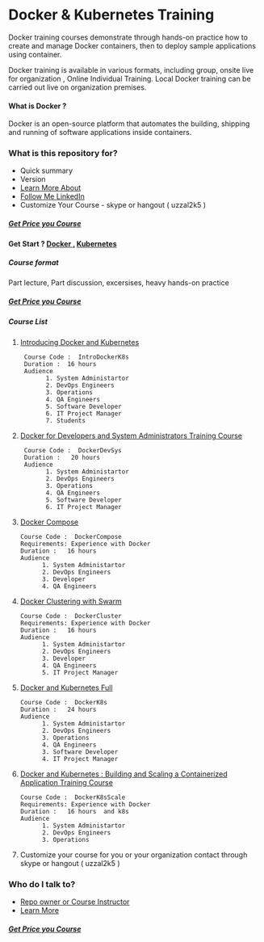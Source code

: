 
# Docker & Kubernetes Training  #

Docker training courses demonstrate through hands-on practice how to create and manage Docker containers, then to deploy sample applications using container.

Docker training is available in various formats, including group, onsite live for organization , Online Individual Training. Local Docker training can be carried out live on organization  premises.

#### What is Docker ?
Docker is an open-source platform that automates the building, shipping and running of software applications inside containers.

### What is this repository for? ###

* Quick summary
* Version
* [Learn More About ](https://github.com/uzzal2k5)
* [ Follow Me LinkedIn ](https://www.linkedin.com/in/uzzal2k5)
* Customize Your Course - skype or hangout  ( uzzal2k5 )
##### [ Get Price you Course ](https://bitbucket.org/uzzal2k5/docker_k8s_training/src/c64a9a725a684bac11b793851ce35442932e7954/docker/course_price.md?at=master)


#### Get Start ? [Docker ,](https://docker.com/) [Kubernetes](https://kubernetes.io/)
##### Course format
Part lecture, Part discussion, excersises, heavy hands-on practice
##### [ Get Price you Course ](https://bitbucket.org/uzzal2k5/docker_k8s_training/src/c64a9a725a684bac11b793851ce35442932e7954/docker/course_price.md?at=master)
##### Course List

1) [Introducing Docker and Kubernetes](https://bitbucket.org/uzzal2k5/docker_k8s_training/src/f37aa64d7aa24f7dfdc510e8a8809a555cf83632/docker/introducing%20_docker_kubernetes.md?at=master)
    
        Course Code :  IntroDockerK8s
        Duration :  16 hours 
        Audience 
              1. System Administartor
              2. DevOps Engineers
              3. Operations
              4. QA Engineers
              5. Software Developer
              6. IT Project Manager
              7. Students 
              
2) [Docker for Developers and System Administrators Training Course](https://bitbucket.org/uzzal2k5/docker_k8s_training/src/f37aa64d7aa24f7dfdc510e8a8809a555cf83632/docker/developer_sysadmin.md?at=master)
        
        Course Code :  DockerDevSys
        Duration :   20 hours 
        Audience 
              1. System Administartor
              2. DevOps Engineers
              3. Operations
              4. QA Engineers
              5. Software Developer
              6. IT Project Manager

3)  [Docker Compose](https://bitbucket.org/uzzal2k5/docker_k8s_training/src/f37aa64d7aa24f7dfdc510e8a8809a555cf83632/docker/docker_compose.md?at=master)
        
        Course Code :  DockerCompose
        Requirements: Experience with Docker
        Duration :   16 hours 
        Audience 
              1. System Administartor
              2. DevOps Engineers
              3. Developer
              4. QA Engineers
              
4)  [Docker Clustering with Swarm](https://bitbucket.org/uzzal2k5/docker_k8s_training/src/f37aa64d7aa24f7dfdc510e8a8809a555cf83632/docker/docker_clustering_swarm.md?at=master)
    
        Course Code :  DockerCluster
        Requirements: Experience with Docker
        Duration :   16 hours 
        Audience 
              1. System Administartor
              2. DevOps Engineers
              3. Developer
              4. QA Engineers
              5. IT Project Manager

5)  [Docker and Kubernetes Full](https://bitbucket.org/uzzal2k5/docker_k8s_training/src/f37aa64d7aa24f7dfdc510e8a8809a555cf83632/docker/docker_k8s_full.md?at=master)
        
        Course Code :  DockerK8s
        Duration :   24 hours 
        Audience 
              1. System Administartor
              2. DevOps Engineers
              3. Operations
              4. QA Engineers
              3. Software Developer
              4. IT Project Manager

6)  [Docker and Kubernetes : Building and Scaling a Containerized Application Training Course](https://bitbucket.org/uzzal2k5/docker_k8s_training/src/f37aa64d7aa24f7dfdc510e8a8809a555cf83632/docker/docker_k8s_building_scaling.md?at=master)
        
        Course Code :  DockerK8sScale
        Requirements: Experience with Docker
        Duration :   16 hours  and k8s
        Audience 
              1. System Administartor
              2. DevOps Engineers
              3. Operations
              

7) Customize your course for you or your organization contact through skype or hangout ( uzzal2k5 )  
### Who do I talk to? ###

* [Repo owner or Course Instructor](https://www.linkedin.com/in/uzzal2k5)
* [Learn More](https://github.com/uzzal2k5) 
##### [Get Price you Course ](https://bitbucket.org/uzzal2k5/docker_k8s_training/src/c64a9a725a684bac11b793851ce35442932e7954/docker/course_price.md?at=master)

